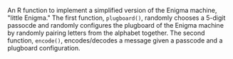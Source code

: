 An R function to implement a simplified version of the Enigma machine, "little Enigma." The first function, `plugboard()`, randomly chooses a 5-digit passocde and randomly configures the plugboard of the Enigma machine by randomly pairing letters from the alphabet together. The second function, `encode()`, encodes/decodes a message given a passcode and a plugboard configuration.  

